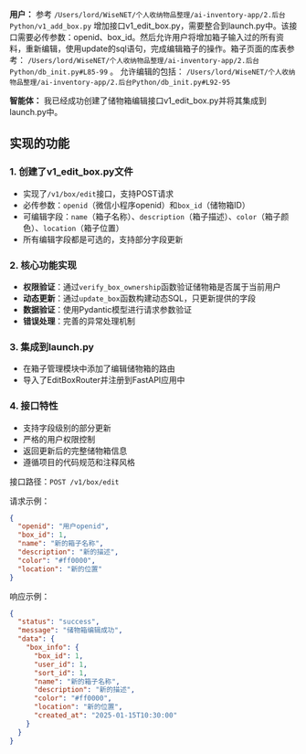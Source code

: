 **用户：** 参考 `/Users/lord/WiseNET/个人收纳物品整理/ai-inventory-app/2.后台Python/v1_add_box.py` 增加接口v1_edit_box.py，需要整合到launch.py中。该接口需要必传参数：openid、box_id。然后允许用户将增加箱子输入过的所有资料，重新编辑，使用update的sql语句，完成编辑箱子的操作。箱子页面的库表参考： `/Users/lord/WiseNET/个人收纳物品整理/ai-inventory-app/2.后台Python/db_init.py#L85-99` 。 允许编辑的包括： `/Users/lord/WiseNET/个人收纳物品整理/ai-inventory-app/2.后台Python/db_init.py#L92-95`

**智能体：** 我已经成功创建了储物箱编辑接口v1_edit_box.py并将其集成到launch.py中。

## 实现的功能

### 1. 创建了v1_edit_box.py文件
- 实现了`/v1/box/edit`接口，支持POST请求
- 必传参数：`openid`（微信小程序openid）和`box_id`（储物箱ID）
- 可编辑字段：`name`（箱子名称）、`description`（箱子描述）、`color`（箱子颜色）、`location`（箱子位置）
- 所有编辑字段都是可选的，支持部分字段更新

### 2. 核心功能实现
- **权限验证**：通过`verify_box_ownership`函数验证储物箱是否属于当前用户
- **动态更新**：通过`update_box`函数构建动态SQL，只更新提供的字段
- **数据验证**：使用Pydantic模型进行请求参数验证
- **错误处理**：完善的异常处理机制

### 3. 集成到launch.py
- 在箱子管理模块中添加了编辑储物箱的路由
- 导入了EditBoxRouter并注册到FastAPI应用中

### 4. 接口特性
- 支持字段级别的部分更新
- 严格的用户权限控制
- 返回更新后的完整储物箱信息
- 遵循项目的代码规范和注释风格

接口路径：`POST /v1/box/edit`

请求示例：
```json
{
  "openid": "用户openid",
  "box_id": 1,
  "name": "新的箱子名称",
  "description": "新的描述",
  "color": "#ff0000",
  "location": "新的位置"
}
```

响应示例：
```json
{
  "status": "success",
  "message": "储物箱编辑成功",
  "data": {
    "box_info": {
      "box_id": 1,
      "user_id": 1,
      "sort_id": 1,
      "name": "新的箱子名称",
      "description": "新的描述",
      "color": "#ff0000",
      "location": "新的位置",
      "created_at": "2025-01-15T10:30:00"
    }
  }
}
```